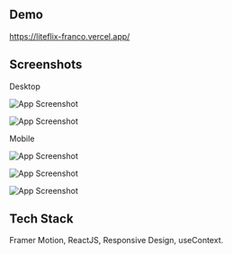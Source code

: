 
## Demo

https://liteflix-franco.vercel.app/



## Screenshots

Desktop

![App Screenshot](https://i.snipboard.io/PEBYwn.jpg)

![App Screenshot](https://i.snipboard.io/Nd6whL.jpg)

Mobile

![App Screenshot](https://i.snipboard.io/FQZL96.jpg)

![App Screenshot](https://i.snipboard.io/HOKu3X.jpg)

![App Screenshot](https://i.snipboard.io/6ArjLZ.jpg)




## Tech Stack

Framer Motion, ReactJS, Responsive Design, useContext.

